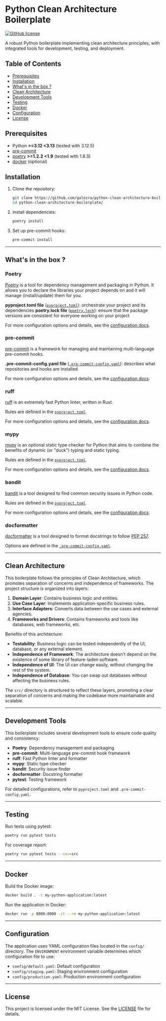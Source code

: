 # Python Clean Architecture Boilerplate

[![GitHub license](https://img.shields.io/github/license/galezra/python-clean-architecture-boilerplate)](https://github.com/galezra/python-clean-architecture-boilerplate)

A robust Python boilerplate implementing clean architecture principles, with integrated tools for development, testing, and deployment.

## Table of Contents

- [Prerequisites](#prerequisites)
- [Installation](#installation)
- [What's in the box ?](#whats-in-the-box-)
- [Clean Architecture](#clean-architecture)
- [Development Tools](#development-tools)
- [Testing](#testing)
- [Docker](#docker)
- [Configuration](#configuration)
- [License](#license)

## Prerequisites

- Python **>=3.12 <3.13** (tested with 3.12.5)
- [pre-commit](https://pre-commit.com/#install)
- [poetry](https://python-poetry.org/docs/#installation) **>=1.2.2 <1.9** (tested with 1.8.3)
- [docker](https://docs.docker.com/get-docker/) (optional)

## Installation

1. Clone the repository:

   ```bash
   git clone https://github.com/galezra/python-clean-architecture-boilerplate.git
   cd python-clean-architecture-boilerplate/
   ```

2. Install dependencies:

   ```bash
   poetry install
   ```

3. Set up pre-commit hooks:

   ```bash
   pre-commit install
   ```

---

## What's in the box ?

### Poetry

[Poetry](https://python-poetry.org/) is a tool for dependency management and packaging in Python. It allows you to
declare the libraries your project depends on and it will manage (install/update) them for you.

**pyproject.toml file** ([`pyproject.toml`](pyproject.toml)): orchestrate your project and its dependencies
**poetry.lock file** ([`poetry.lock`](poetry.lock)): ensure that the package versions are consistent for everyone
working on your project

For more configuration options and details, see the [configuration docs](https://python-poetry.org/docs/).

### pre-commit

[pre-commit](https://pre-commit.com/) is a framework for managing and maintaining multi-language pre-commit hooks.

**.pre-commit-config.yaml file** ([`.pre-commit-config.yaml`](.pre-commit-config.yaml)): describes what repositories and
hooks are installed

For more configuration options and details, see the [configuration docs](https://pre-commit.com/).

### ruff

[ruff](https://github.com/charliermarsh/ruff) is an extremely fast Python linter, written in Rust.

Rules are defined in the [`pyproject.toml`](pyproject.toml).

For more configuration options and details, see the [configuration docs](https://github.com/charliermarsh/ruff#configuration).

### mypy

[mypy](http://mypy-lang.org/) is an optional static type checker for Python that aims to combine the benefits of
dynamic (or "duck") typing and static typing.

Rules are defined in the [`pyproject.toml`](pyproject.toml).

For more configuration options and details, see the [configuration docs](https://mypy.readthedocs.io/).

### bandit

[bandit](https://bandit.readthedocs.io/) is a tool designed to find common security issues in Python code.

Rules are defined in the [`pyproject.toml`](pyproject.toml).

For more configuration options and details, see the [configuration docs](https://bandit.readthedocs.io/).

### docformatter

[docformatter](https://github.com/PyCQA/docformatter) is a tool designed to format docstrings to
follow [PEP 257](https://peps.python.org/pep-0257/).

Options are defined in the [`.pre-commit-config.yaml`](.pre-commit-config.yaml).

---

## Clean Architecture

This boilerplate follows the principles of Clean Architecture, which promotes separation of concerns and independence of frameworks. The project structure is organized into layers:

1. **Domain Layer**: Contains business logic and entities.
2. **Use Case Layer**: Implements application-specific business rules.
3. **Interface Adapters**: Converts data between the use cases and external agencies.
4. **Frameworks and Drivers**: Contains frameworks and tools like databases, web frameworks, etc.

Benefits of this architecture:

- **Testability**: Business logic can be tested independently of the UI, database, or any external element.
- **Independence of Framework**: The architecture doesn't depend on the existence of some library of feature-laden software.
- **Independence of UI**: The UI can change easily, without changing the rest of the system.
- **Independence of Database**: You can swap out databases without affecting the business rules.

The `src/` directory is structured to reflect these layers, promoting a clear separation of concerns and making the codebase more maintainable and scalable.

---

## Development Tools

This boilerplate includes several development tools to ensure code quality and consistency:

- **Poetry**: Dependency management and packaging
- **pre-commit**: Multi-language pre-commit hook framework
- **ruff**: Fast Python linter and formatter
- **mypy**: Static type checker
- **bandit**: Security issue finder
- **docformatter**: Docstring formatter
- **pytest**: Testing framework

For detailed configurations, refer to `pyproject.toml` and `.pre-commit-config.yaml`.

---

## Testing

Run tests using pytest:

```bash
poetry run pytest tests
```

For coverage report:

```bash
poetry run pytest tests --cov=src
```

---

## Docker

Build the Docker image:

```bash
docker build . -t my-python-application:latest
```

Run the application in Docker:

```bash
docker run -p 8000:8000 -it --rm my-python-application:latest
```

---

## Configuration

The application uses YAML configuration files located in the `config/` directory. The `ENVIRONMENT` environment variable determines which configuration file to use:

- `config/default.yaml`: Default configuration
- `config/staging.yaml`: Staging environment configuration
- `config/production.yaml`: Production environment configuration

---

## License

This project is licensed under the MIT License. See the [LICENSE](LICENSE) file for details.
